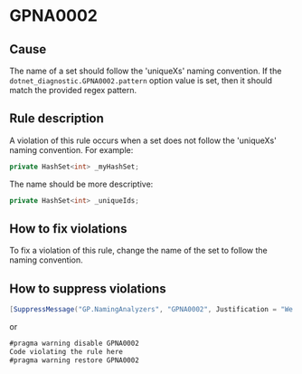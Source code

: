 ﻿# GPNA0002 #

## Cause ##

The name of a set should follow the 'uniqueXs' naming convention.
If the `dotnet_diagnostic.GPNA0002.pattern` option value is set, then it
should match the provided regex pattern.

## Rule description ##

A violation of this rule occurs when a set does not follow the 'uniqueXs'
naming convention. For example:

```csharp
private HashSet<int> _myHashSet;
```

The name should be more descriptive:

```csharp
private HashSet<int> _uniqueIds;
```

## How to fix violations ##

To fix a violation of this rule, change the name of the set to follow the
naming convention.

## How to suppress violations ##

```csharp
[SuppressMessage("GP.NamingAnalyzers", "GPNA0002", Justification = "We should not follow the naming convention in this case.")]
```

or

```csharp
#pragma warning disable GPNA0002
Code violating the rule here
#pragma warning restore GPNA0002
```
